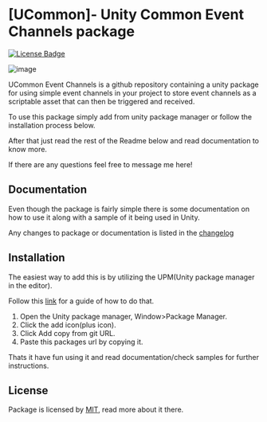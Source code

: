# [UCommon]- Unity Common Event Channels package

[![License Badge](https://img.shields.io/apm/l/ucommon-event-channels)](/LICENSE.md)

![image](https://user-images.githubusercontent.com/16833945/181438270-f99e16d0-40e0-4a6a-9ad1-7ade7e30eb75.png)

UCommon Event Channels is a github repository containing a unity package for using simple event channels in your project to store event channels as a scriptable asset that can then be triggered and received.

To use this package simply add from unity package manager or follow the installation process below.

After that just read the rest of the Readme below and read documentation to know more.

If there are any questions feel free to message me here!

## Documentation

Even though the package is fairly simple there is some documentation on how to use it along with a sample of it being used in Unity.

Any changes to package or documentation is listed in the [changelog](/CHANGELOG.md)

## Installation

The easiest way to add this is by utilizing the UPM(Unity package manager in the editor).

Follow this [link](https://docs.unity3d.com/Manual/upm-ui-giturl.html) for a guide of how to do that.

1. Open the Unity package manager, Window>Package Manager.
2. Click the add icon(plus icon).
3. Click Add copy from git URL.
4. Paste this packages url by copying it.

Thats it have fun using it and read documentation/check samples for further instructions.

## License

Package is licensed by [MIT](/LICENSE.md), read more about it there.
